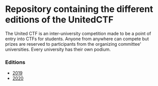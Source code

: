 # Repository containing the different editions of the UnitedCTF

The United CTF is an inter-university competition made to be a point of entry into CTFs for students. Anyone from anywhere can compete but prizes are reserved to participants from the organizing committee' universities. Every university has their own podium.

### Editions

- [2019](https://github.com/tjoloi/CTF/tree/master/UnitedCTF/2019)
- [2020](https://github.com/tjoloi/CTF/tree/master/UnitedCTF/2020)